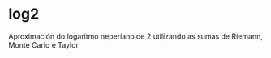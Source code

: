 # log2
Aproximación do logaritmo neperiano de 2 utilizando as sumas de Riemann, Monte Carlo e Taylor
